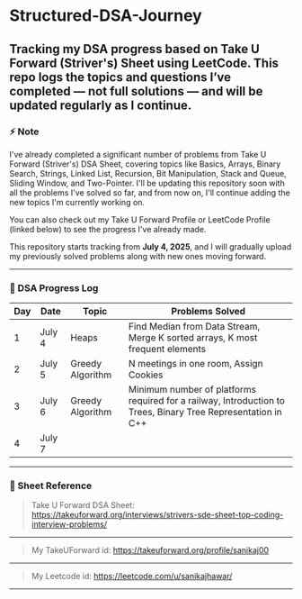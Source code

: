 # Structured-DSA-Journey
Tracking my DSA progress based on Take U Forward (Striver's) Sheet using LeetCode.
This repo logs the topics and questions I’ve completed — not full solutions — and will be updated regularly as I continue.
---

### ⚡ Note

I've already completed a significant number of problems from Take U Forward (Striver's) DSA Sheet, covering topics like Basics, Arrays, Binary Search, Strings, Linked List, Recursion, Bit Manipulation, Stack and Queue, Sliding Window, and Two-Pointer. I'll be updating this repository soon with all the problems I've solved so far, and from now on, I'll continue adding the new topics I'm currently working on.

You can also check out my Take U Forward Profile or LeetCode Profile (linked below) to see the progress I've already made.

This repository starts tracking from **July 4, 2025**, and I will gradually upload my previously solved problems along with new ones moving forward.

---

### 📅 DSA Progress Log

| Day | Date       | Topic  | Problems Solved                      |
|-----|------------|--------|--------------------------------------|
| 1   | July 4     | Heaps |Find Median from Data Stream, Merge K sorted arrays, K most frequent elements|
| 2   | July 5     |    Greedy Algorithm  |  N meetings in one room, Assign Cookies|
| 3   | July 6     |    Greedy Algorithm| Minimum number of platforms required for a railway, Introduction to Trees, Binary Tree Representation in C++ |
|4|July 7| |

---

### 📌 Sheet Reference

> Take U Forward DSA Sheet: https://takeuforward.org/interviews/strivers-sde-sheet-top-coding-interview-problems/
---
> My TakeUForward id: https://takeuforward.org/profile/sanikaj00
---
> My Leetcode id: https://leetcode.com/u/sanikajhawar/
---
